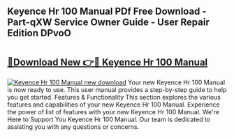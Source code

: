 ## Keyence Hr 100 Manual PDf Free Download - Part-qXW Service Owner Guide - User Repair Edition DPvoO

# <h2><a href="http://bc20467.oget.top/?id=Keyence+Hr+100+Manual">🔗Download New 👉🔴 Keyence Hr 100 Manual</a></h2>

[![Keyence Hr 100 Manual new download](https://i.imgur.com/5g1atiW.png)](http://bc20467.oget.top/?id=Keyence+Hr+100+Manual)
Your new Keyence Hr 100 Manual is now ready to use. This user manual provides a step-by-step guide to help you get started. Features & Functionality This section explores the various features and capabilities of your new Keyence Hr 100 Manual. Experience the power of list of features with your new Keyence Hr 100 Manual. We're Here to Support You Keyence Hr 100 Manual. Our team is dedicated to assisting you with any questions or concerns.
